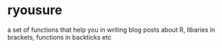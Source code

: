 # ryousure
a set of functions that help you in writing blog posts about R, libaries in brackets, functions in backticks etc
